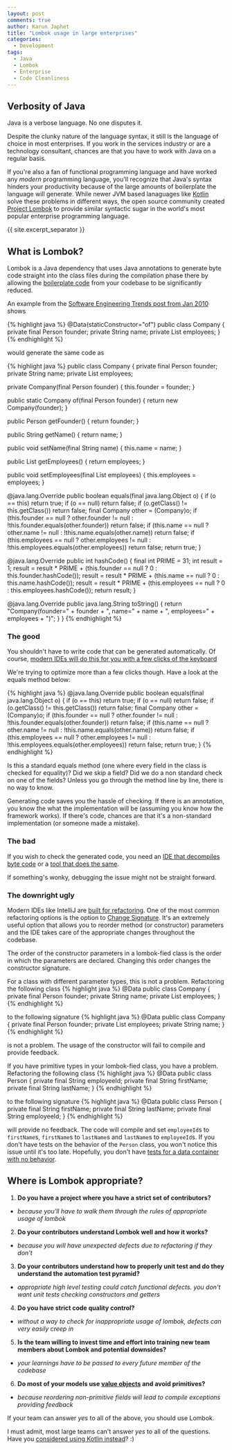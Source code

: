 ```yaml
---
layout: post
comments: true
author: Karun Japhet
title: "Lombok usage in large enterprises"
categories:
  - Development
tags:
  - Java
  - Lombok
  - Enterprise
  - Code Cleanliness
---
```


## Verbosity of Java

Java is a verbose language. No one disputes it.

Despite the clunky nature of the language syntax, it still is the language of choice in most enterprises. If you work in the services industry or are a technology consultant, chances are that you have to work with Java on a regular basis.

If you're also a fan of functional programming language and have worked any *modern* programming language, you'll recognize that Java's syntax hinders your productivity because of the large amounts of boilerplate the language will generate. While newer JVM based lanaguages like [Kotlin](https://kotlinlang.org/docs/reference/data-classes.html) solve these problems in different ways, the open source community created [Project Lombok](https://projectlombok.org/features/all) to provide similar syntactic sugar in the world's most popular enterprise programming language.

{{ site.excerpt_separator }}

## What is Lombok?

Lombok is a Java dependency that uses Java annotations to generate byte code straight into the class files during the compilation phase there by allowing the [boilerplate code](https://en.wikipedia.org/wiki/Boilerplate_code) from your codebase to be significantly reduced.

An example from the [Software Engineering Trends post from Jan 2010](http://jnb.ociweb.com/jnb/jnbJan2010.html#data) shows

{% highlight java %}
@Data(staticConstructor="of")
public class Company {
  private final Person founder;
  private String name;
  private List<Person> employees;
}
{% endhighlight %}

would generate the same code as

{% highlight java %}
public class Company {
  private final Person founder;
  private String name;
  private List<Person> employees;

  private Company(final Person founder) {
    this.founder = founder;
  }

  public static Company of(final Person founder) {
    return new Company(founder);
  }

  public Person getFounder() {
    return founder;
  }

  public String getName() {
    return name;
  }

  public void setName(final String name) {
    this.name = name;
  }

  public List<Person> getEmployees() {
    return employees;
  }

  public void setEmployees(final List<Person> employees) {
    this.employees = employees;
  }

  @java.lang.Override
  public boolean equals(final java.lang.Object o) {
    if (o == this) return true;
    if (o == null) return false;
    if (o.getClass() != this.getClass()) return false;
    final Company other = (Company)o;
    if (this.founder == null ? other.founder != null : !this.founder.equals(other.founder)) return false;
    if (this.name == null ? other.name != null : !this.name.equals(other.name)) return false;
    if (this.employees == null ? other.employees != null : !this.employees.equals(other.employees)) return false;
    return true;
  }

  @java.lang.Override
  public int hashCode() {
    final int PRIME = 31;
    int result = 1;
    result = result * PRIME + (this.founder == null ? 0 : this.founder.hashCode());
    result = result * PRIME + (this.name == null ? 0 : this.name.hashCode());
    result = result * PRIME + (this.employees == null ? 0 : this.employees.hashCode());
    return result;
  }

  @java.lang.Override
  public java.lang.String toString() {
      return "Company(founder=" + founder + ", name=" + name + ", employees=" + employees + ")";
  }
}
{% endhighlight %}

### The good

You shouldn't have to write code that can be generated automatically. Of course, [modern IDEs will do this for you with a few clicks of the keyboard](https://www.jetbrains.com/help/idea/generating-getters-and-setters.html)

We're trying to optimize more than a few clicks though. Have a look at the equals method below:

{% highlight java %}
  @java.lang.Override
  public boolean equals(final java.lang.Object o) {
    if (o == this) return true;
    if (o == null) return false;
    if (o.getClass() != this.getClass()) return false;
    final Company other = (Company)o;
    if (this.founder == null ? other.founder != null : !this.founder.equals(other.founder)) return false;
    if (this.name == null ? other.name != null : !this.name.equals(other.name)) return false;
    if (this.employees == null ? other.employees != null : !this.employees.equals(other.employees)) return false;
    return true;
  }
{% endhighlight %}

Is this a standard equals method (one where every field in the class is checked for equality)? Did we skip a field? Did we do a non standard check on one of the fields? Unless you go through the method line by line, there is no way to know.

Generating code saves you the hassle of checking. If there is an annotation, you know the what the implementation will be (assuming you know how the framework works). If there's code, chances are that it's a non-standard implementation (or someone made a mistake).

### The bad

If you wish to check the generated code, you need an [IDE that decompiles byte code](https://plugins.jetbrains.com/plugin/7100-java-decompiler-intellij-plugin) or a [tool that does the same](http://jd.benow.ca/).

If something's wonky, debugging the issue might not be straight forward.

### The downright ugly

Modern IDEs like IntelliJ are [built for refactoring](https://www.jetbrains.com/help/idea/refactoring-source-code.html). One of the most common refactoring options is the option to [Change Signature](https://www.jetbrains.com/help/idea/change-signature.html). It's an extremely useful option that allows you to reorder method (or constructor) parameters and the IDE takes care of the appropriate changes throughout the codebase.

The order of the constructor parameters in a lombok-fied class is the order in which the parameters are declared. Changing this order changes the constructor signature.

For a class with different parameter types, this is not a problem. Refactoring the following class
{% highlight java %}
@Data
public class Company {
  private final Person founder;
  private String name;
  private List<Person> employees;
}
{% endhighlight %}

to the following signature
{% highlight java %}
@Data
public class Company {
  private final Person founder;
  private List<Person> employees;
  private String name;
}
{% endhighlight %}

is not a problem. The usage of the constructor will fail to compile and provide feedback.

If you have primitive types in your lombok-fied class, you have a problem. Refactoring the following class
{% highlight java %}
@Data
public class Person {
  private final String employeeId;
  private final String firstName;
  private final String lastName;
}
{% endhighlight %}

to the following signature
{% highlight java %}
@Data
public class Person {
  private final String firstName;
  private final String lastName;
  private final String employeeId;
}
{% endhighlight %}

will provide no feedback. The code will compile and set `employeeId`s to `firstName`s, `firstName`s to `lastName`s and `lastName`s to `employeeId`s. If you don't have tests on the behavior of the `Person` class, you won't notice this issue until it's too late. Hopefully, you don't have [tests for a data container with no behavior](https://blog.karun.me/blog/2016/02/28/commonly-made-mistakes-in-unit-testing/).

## Where is Lombok appropriate?

1. **Do you have a project where you have a strict set of contributors?**
  * _because you'll have to walk them through the rules of appropriate usage of lombok_
2. **Do your contributors understand Lombok well and how it works?**
  * _because you will have unexpected defects due to refactoring if they don't_
3. **Do your contributors understand how to properly unit test and do they understand the automation test pyramid?**
  * _appropriate high level testing could catch functional defects. you don't want unit tests checking constructors and getters_
4. **Do you have strict code quality control?**
  * _without a way to check for inappropriate usage of lombok, defects can very easily creep in_
5. **Is the team willing to invest time and effort into training new team members about Lombok and potential downsides?**
  * _your learnings have to be passed to every future member of the codebase_
6. **Do most of your models use [value objects](https://www.martinfowler.com/bliki/ValueObject.html) and avoid primitives?**
  * _because reordering non-primitive fields will lead to compile exceptions providing feedback_

If your team can answer _yes_ to all of the above, you should use Lombok.

I must admit, most large teams can't answer _yes_ to all of the questions. Have you [considered using Kotlin instead](https://try.kotlinlang.org/)? :)
